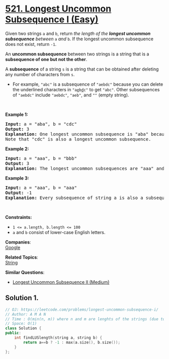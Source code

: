 # [521. Longest Uncommon Subsequence I (Easy)](https://leetcode.com/problems/longest-uncommon-subsequence-i/)

<p>Given two strings <code>a</code> and <code>b</code>, return <em>the length of the <strong>longest uncommon subsequence</strong> between </em><code>a</code> <em>and</em> <code>b</code>. If the longest uncommon subsequence does not exist, return <code>-1</code>.</p>

<p>An <strong>uncommon subsequence</strong> between two strings is a string that is a <strong>subsequence of one but not the other</strong>.</p>

<p>A <strong>subsequence</strong> of a string <code>s</code> is a string that can be obtained after deleting any number of characters from <code>s</code>.</p>

<ul>
	<li>For example, <code>"abc"</code> is a subsequence of <code>"aebdc"</code> because you can delete the underlined characters in <code>"a<u>e</u>b<u>d</u>c"</code> to get <code>"abc"</code>. Other subsequences of <code>"aebdc"</code> include <code>"aebdc"</code>, <code>"aeb"</code>, and <code>""</code> (empty string).</li>
</ul>

<p>&nbsp;</p>
<p><strong>Example 1:</strong></p>

<pre><strong>Input:</strong> a = "aba", b = "cdc"
<strong>Output:</strong> 3
<strong>Explanation:</strong> One longest uncommon subsequence is "aba" because "aba" is a subsequence of "aba" but not "cdc".
Note that "cdc" is also a longest uncommon subsequence.
</pre>

<p><strong>Example 2:</strong></p>

<pre><strong>Input:</strong> a = "aaa", b = "bbb"
<strong>Output:</strong> 3
<strong>Explanation:</strong>&nbsp;The longest uncommon subsequences are "aaa" and "bbb".
</pre>

<p><strong>Example 3:</strong></p>

<pre><strong>Input:</strong> a = "aaa", b = "aaa"
<strong>Output:</strong> -1
<strong>Explanation:</strong>&nbsp;Every subsequence of string a is also a subsequence of string b. Similarly, every subsequence of string b is also a subsequence of string a.
</pre>

<p>&nbsp;</p>
<p><strong>Constraints:</strong></p>

<ul>
	<li><code>1 &lt;= a.length, b.length &lt;= 100</code></li>
	<li><code>a</code> and <code>b</code> consist of lower-case English letters.</li>
</ul>


**Companies**:  
[Google](https://leetcode.com/company/google)

**Related Topics**:  
[String](https://leetcode.com/tag/string/)

**Similar Questions**:
* [Longest Uncommon Subsequence II (Medium)](https://leetcode.com/problems/longest-uncommon-subsequence-ii/)

## Solution 1.

```cpp
// OJ: https://leetcode.com/problems/longest-uncommon-subsequence-i/
// Author: A M A N
// Time : O(min(n, m)) where n and m are lenghts of the strings (due to equality operator on string)
// Space: O(1)
class Solution {
public:
    int findLUSlength(string a, string b) {
        return a==b ? -1 : max(a.size(), b.size());
    }
};
```